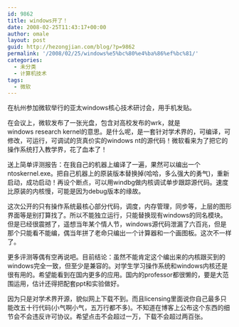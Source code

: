 ```yaml
---
id: 9862
title: windows开了！
date: 2008-02-25T11:43:17+00:00
author: omale
layout: post
guid: http://hezongjian.com/blog/?p=9862
permalink: '/2008/02/25/windows%e5%bc%80%e4%ba%86%ef%bc%81/'
categories:
  - 未分类
  - 计算机技术
tags:
  - 微软
---
```

在杭州参加微软举行的亚太windows核心技术研讨会，用手机发贴。

在会议上，微软发布了一张光盘，包含对高校发布的wrk，就是windows&nbsp;research&nbsp;kernel的意思。是什么呢，是一套针对学术界的，可编译，可修改，可运行，可调试的货真价实的windows&nbsp;nt的源代码！微软看来为了把它的操作系统打入教学界，花了血本了！

送上简单评测报告：在我自己的机器上编译了一遍，果然可以编出一个ntoskernel.exe。把自己机器上的原装版本替换掉(哈哈，多么强大的勇气)，重新启动，成功启动！再设个断点，可以用windbg做内核调试单步跟踪源代码。速度比原装的内核慢，可能是因为debug版本的缘故。

这次公开的只有操作系统最核心部分代码，调度，内存管理，同步等，上层的图形界面等是别打算找了。所以不能独立运行，只能替换现有windows的同名模块。但是已经很震撼了，遥想当年某个情人节，windows源代码泄漏了六百兆，但是那个只能看不能编，偶当年拼了老命只编出一个计算器和一个画图板。这次不一样了。

更多评测等偶有空再说吧。目前结论：虽然不能肯定这个编出来的内核跟买到的windows完全一致，但至少是兼容的。对学生学习操作系统和windows内核还是很有用的。希望能看到在国内更多的应用。国内的professor都很懒的，要是大范围运用，估计还得把配套ppt和实验做好。

因为只是对学术界开源，貌似网上下载不到。而且licensing里面说你自己最多只能改五十行代码(小气啊小气，五万行都不多)。不知道在博客上公布这个东西的细节会不会违反许可协议。希望点击不会超过一万，下载不会超过两百张。